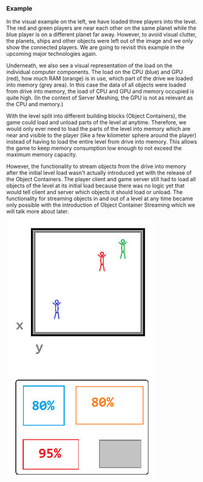 ### Example
In the visual example on the left, we have loaded three players into the level. The red and green players are near each other on the same planet while the blue player is on a different planet far away. However, to avoid visual clutter, the planets, ships and other objects were left out of the image and we only show the connected players. We are going to revisit this example in the upcoming major technologies again.

Underneath, we also see a visual representation of the load on the individual computer components. The load on the CPU (blue) and GPU (red), how much RAM (orange) is in use, which part of the drive we loaded into memory (grey area). In this case the data of all objects were loaded from drive into memory, the load of CPU and GPU and memory occupied is quite high. (In the context of Server Meshing, the GPU is not as relevant as the CPU and memory.)

With the level split into different building blocks (Object Containers), the game could load and unload parts of the level at anytime. Therefore, we would only ever need to load the parts of the level into memory which are near and visible to the player (like a few kilometer sphere around the player) instead of having to load the entire level from drive into memory. This allows the game to keep memory consumption low enough to not exceed the maximum memory capacity.

However, the functionality to stream objects from the drive into memory after the initial level load wasn't actually introduced yet with the release of the Object Containers. The player client and game server still had to load all objects of the level at its initial load because there was no logic yet that would tell client and server which objects it should load or unload. The functionality for streaming objects in and out of a level at any time became only possible with the introduction of Object Container Streaming which we will talk more about later.

![Image](/images/object_container/image-01.png)
